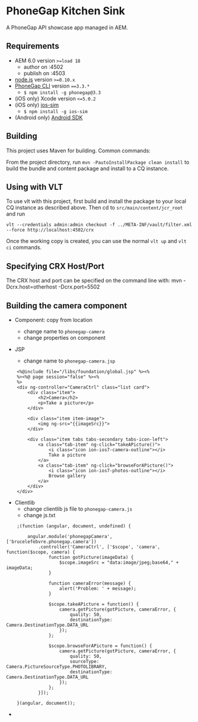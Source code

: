 PhoneGap Kitchen Sink
======

A PhoneGap API showcase app managed in AEM.

Requirements
------------

- AEM 6.0 version `>=load 18`
    - author on :4502
    - publish on :4503
- [node.js](http://nodejs.org/) version `>=0.10.x`
- [PhoneGap CLI](https://github.com/phonegap/phonegap-cli) version `==3.3.*`
    - `$ npm install -g phonegap@3.3`
- (iOS only) Xcode version `<=5.0.2`
- (iOS only) [ios-sim](https://github.com/phonegap/ios-sim#installation) 
    - `$ npm install -g ios-sim`
- (Android only) [Android SDK](https://developer.android.com/sdk/index.html)

Building
--------

This project uses Maven for building. Common commands:

From the project directory, run ``mvn -PautoInstallPackage clean install`` to build the bundle and content package and install to a CQ instance.

Using with VLT
--------------

To use vlt with this project, first build and install the package to your local CQ instance as described above. Then cd to `src/main/content/jcr_root` and run

    vlt --credentials admin:admin checkout -f ../META-INF/vault/filter.xml --force http://localhost:4502/crx

Once the working copy is created, you can use the normal ``vlt up`` and ``vlt ci`` commands.

Specifying CRX Host/Port
------------------------

The CRX host and port can be specified on the command line with:
mvn -Dcrx.host=otherhost -Dcrx.port=5502 <goals>

Building the camera component
-----------------------------

- Component: copy from location
    - change name to `phonegap-camera`
    - change properties on component

- JSP 
    - change name to `phonegap-camera.jsp`

```
    <%@include file="/libs/foundation/global.jsp" %><%
    %><%@ page session="false" %><%
    %>
    <div ng-controller="CameraCtrl" class="list card">
        <div class="item">
            <h2>Camera</h2>
            <p>Take a picture</p>
        </div>
        
        <div class="item item-image">
            <img ng-src="{{imageSrc}}">
        </div>
        
        <div class="item tabs tabs-secondary tabs-icon-left">
            <a class="tab-item" ng-click="takeAPicture()">
                <i class="icon ion-ios7-camera-outline"></i>
                Take a picture
            </a>
            <a class="tab-item" ng-click="browseForAPicture()">
                <i class="icon ion-ios7-photos-outline"></i>
                Browse gallery
            </a>
        </div>
    </div>
```

- Clientlib
    - change clientlib js file to `phonegap-camera.js`
    - change js.txt

```
    ;(function (angular, document, undefined) {

        angular.module('phonegapCamera', ['brucelefebvre.phonegap.camera'])
            .controller('CameraCtrl', ['$scope', 'camera', function($scope, camera) {
                function gotPicture(imageData) {
                    $scope.imageSrc = "data:image/jpeg;base64," + imageData;
                }

                function cameraError(message) {
                    alert('Problem: ' + message);
                }

                $scope.takeAPicture = function() {
                    camera.getPicture(gotPicture, cameraError, {
                        quality: 50,
                        destinationType: Camera.DestinationType.DATA_URL
                    });
                };

                $scope.browseForAPicture = function() {
                    camera.getPicture(gotPicture, cameraError, {
                        quality: 50,
                        sourceType: Camera.PictureSourceType.PHOTOLIBRARY,
                        destinationType: Camera.DestinationType.DATA_URL
                    });
                };
            }]);

    }(angular, document));
```

- 

